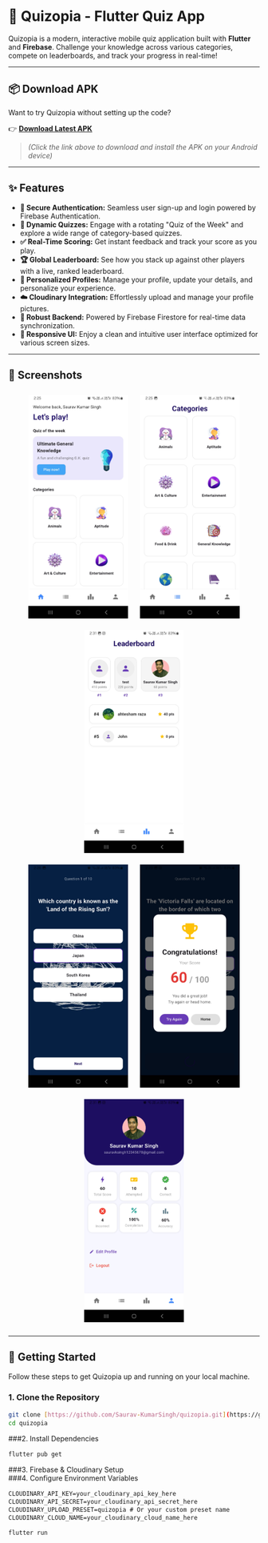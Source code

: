 # 🎯 Quizopia - Flutter Quiz App

Quizopia is a modern, interactive mobile quiz application built with **Flutter** and **Firebase**. Challenge your knowledge across various categories, compete on leaderboards, and track your progress in real-time!

---
## 📦 Download APK

Want to try Quizopia without setting up the code?

👉 **[Download Latest APK](https://github.com/Saurav-KumarSingh/quizopia/raw/main/screenshots/app-release.apk)**

> *(Click the link above to download and install the APK on your Android device)*

---

## ✨ Features

* **🔐 Secure Authentication:** Seamless user sign-up and login powered by Firebase Authentication.
* **🧠 Dynamic Quizzes:** Engage with a rotating "Quiz of the Week" and explore a wide range of category-based quizzes.
* **✅ Real-Time Scoring:** Get instant feedback and track your score as you play.
* **🏆 Global Leaderboard:** See how you stack up against other players with a live, ranked leaderboard.
* **🧍 Personalized Profiles:** Manage your profile, update your details, and personalize your experience.
* **☁️ Cloudinary Integration:** Effortlessly upload and manage your profile pictures.
* **🚀 Robust Backend:** Powered by Firebase Firestore for real-time data synchronization.
* **📱 Responsive UI:** Enjoy a clean and intuitive user interface optimized for various screen sizes.

---

## 📸 Screenshots

<p align="center">

  <img src="screenshots/home.jpg" alt="Home Screen" width="200px" style="margin: 10px;" />
  <img src="screenshots/category.jpg" alt="Category Screen" width="200px" style="margin: 10px;" />
  <img src="screenshots/leaderboard.jpg" alt="Leaderboard Screen" width="200px" style="margin: 10px;" />
  <br />
  <img src="screenshots/question.jpg" alt="Question Screen" width="200px" style="margin: 10px;" />
  <img src="screenshots/result.jpg" alt="Result Screen" width="200px" style="margin: 10px;" />
  <img src="screenshots/profile.jpg" alt="Profile Screen" width="200px" style="margin: 10px;" />

</p>

---

## 🚀 Getting Started

Follow these steps to get Quizopia up and running on your local machine.

### 1. Clone the Repository

```bash
git clone [https://github.com/Saurav-KumarSingh/quizopia.git](https://github.com/Saurav-KumarSingh/quizopia.git)
cd quizopia
```
###2. Install Dependencies

```bash
flutter pub get
```
###3. Firebase & Cloudinary Setup
<br />
###4. Configure Environment Variables

```
CLOUDINARY_API_KEY=your_cloudinary_api_key_here
CLOUDINARY_API_SECRET=your_cloudinary_api_secret_here
CLOUDINARY_UPLOAD_PRESET=quizopia # Or your custom preset name
CLOUDINARY_CLOUD_NAME=your_cloudinary_cloud_name_here
```
```
flutter run
